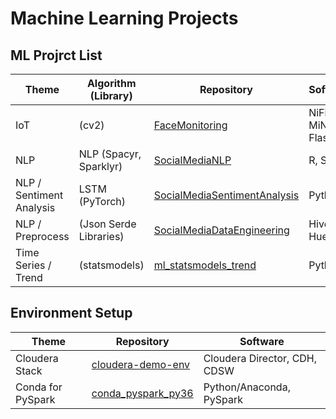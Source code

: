 # Machine Learning Projects

## ML Projrct List

| Theme | Algorithm (Library) | Repository| Software |
| ---- | ---- | ---- | ---- |
| IoT | (cv2) | [FaceMonitoring](https://github.com/YoshiyukiKono/FaceMonitoring.git) | NiFi, MiNiFi / Flask |
| NLP | NLP (Spacyr, Sparklyr) | [SocialMediaNLP](https://github.com/YoshiyukiKono/SocialMediaNLP.git) | R, Spark |
| NLP / Sentiment Analysis | LSTM (PyTorch) | [SocialMediaSentimentAnalysis](https://github.com/YoshiyukiKono/SocialMediaSentimentAnalysis.git) | Python |
| NLP / Preprocess | (Json Serde Libraries) | [SocialMediaDataEngineering](https://github.com/YoshiyukiKono/SocialMediaDataEngineering.git) | Hive, Hue |
| Time Series / Trend | (statsmodels) | [ml_statsmodels_trend](https://github.com/YoshiyukiKono/ml_statsmodels_trend.git) | Python |

## Environment Setup

| Theme | Repository| Software |
| ---- | ---- | ---- |
| Cloudera Stack | [cloudera-demo-env](https://github.com/YoshiyukiKono/cloudera-demo-env.git) | Cloudera Director, CDH, CDSW |
| Conda for PySpark | [conda_pyspark_py36](https://github.com/YoshiyukiKono/conda_pyspark_py36.git) | Python/Anaconda, PySpark |
